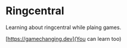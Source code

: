 # Ringcentral
Learning about ringcentral while plaing games.

[https://gamechanging.dev](You can learn too)

